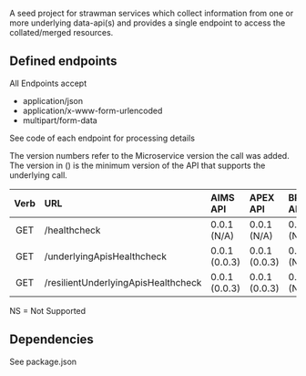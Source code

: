 A seed project for strawman services which collect information from one or more underlying data-api(s) and provides a single endpoint to access the collated/merged resources.

## Defined endpoints

All Endpoints accept
* application/json
* application/x-www-form-urlencoded
* multipart/form-data

See code of each endpoint for processing details

The version numbers refer to the Microservice version the call was added.  The version in () is the minimum version of the API that supports the underlying call.

|Verb|URL|AIMS API|APEX API|BRS API|
|:----:|:----|:----|:----|:----|
|GET|/healthcheck|0.0.1 (N/A)|0.0.1 (N/A)|0.0.1 (N/A)|
|GET|/underlyingApisHealthcheck|0.0.1 (0.0.3)|0.0.1 (0.0.3)|0.0.1 (NS)|
|GET|/resilientUnderlyingApisHealthcheck|0.0.1 (0.0.3)|0.0.1 (0.0.3)|0.0.1 (NS)|

NS = Not Supported

## Dependencies

See package.json
